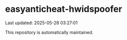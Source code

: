 # easyanticheat-hwidspoofer

Last updated: 2025-05-28 03:27:01

This repository is automatically maintained.
